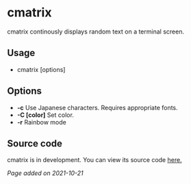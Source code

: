 # cmatrix
cmatrix continously displays random text on a terminal screen.

## Usage
- cmatrix [options]

## Options
- **-c** Use Japanese characters. Requires appropriate fonts.
- **-C [color]** Set color.
- **-r** Rainbow mode

## Source code
cmatrix is in development. You can view its source code
[here.](https://github.com/abishekvashok/cmatrix)

*Page added on 2021-10-21*

